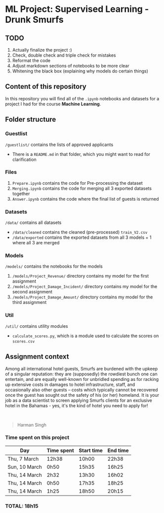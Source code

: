 # ML Project: Supervised Learning - Drunk Smurfs

## TODO

1. Actually finalize the project :)
2. Check, double check and triple check for mistakes
3. Reformat the code
4. Adjust markdown sections of notebooks to be more clear
5. Whitening the black box (explaining why models do certain things)

## Content of this repository

In this repository you will find all of the `.ipynb` notebooks and datasets for a project I had for the course **Machine Learning**.

## Folder structure

### Guestlist

`/guestlist/` contains the lists of approved applicants

- There is a `README.md` in that folder, which you might want to read for clarification

### Files

1. `Prepare.ipynb` contains the code for Pre-processing the dataset
2. `Merging.ipynb` contains the code for merging all 3 exported datasets together
3. `Answer.ipynb` contains the code where the final list of guests is returned

### Datasets

`/data/` contains all datasets

- `/data/cleaned` contains the cleaned (pre-processed) `train_V2.csv`
- `/data/exported` contains the exported datasets from all 3 models + 1 where all 3 are merged

### Models

`/models/` contains the notebooks for the models

1. `/models/Project_Revenue/` directory contains my model for the first assignment
2. `/models/Project_Damage_Incident/` directory contains my model for the second assignment
3. `/models/Project_Damage_Amount/` directory contains my model for the third assignment

### Util

`/util/` contains utility modules

- `calculate_scores.py`, which is a module used to calculate the scores on `scores.csv`

## Assignment context

Among all international hotel guests, Smurfs are burdened with the upkeep of a singular reputation: they are (supposedly) the rowdiest bunch one can entertain, and are equally well-known for unbridled spending as for racking up extensive costs in damages to hotel infrastructure, staff, and occasionally also other guests – costs which typically cannot be recovered once the guest has sought out the safety of his (or her) homeland.
It is your job as a data scientist to screen applying Smurfs clients for an exclusive hotel in the Bahamas - yes, it's the kind of hotel you need to apply for!

&nbsp;

> Harman Singh

### Time spent on this project

| Day           | Time spent    | Start time | End time |
| ------------- | ------------- | ---------- | -------- |
| Thu, 7 March  | 12h38         | 10h00      | 22h38    |
| Sun, 10 March | 0h50          | 15h35      | 16h25    |
| Thu, 14 March | 2h32          | 13h30      | 16h02    |
| Thu, 14 March | 0h50          | 17h35      | 18h25    |
| Thu, 14 March | 1h25          | 18h50      | 20h15    |

### **TOTAL**: 18h15
